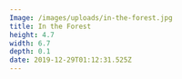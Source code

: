 ```yaml
---
Image: /images/uploads/in-the-forest.jpg
title: In the Forest
height: 4.7
width: 6.7
depth: 0.1
date: 2019-12-29T01:12:31.525Z
---
```

